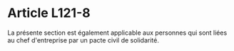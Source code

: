 # Article L121-8

La présente section est également applicable aux personnes qui sont liées au chef d'entreprise par un pacte civil de solidarité.
